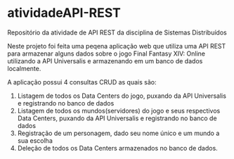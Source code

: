 # atividadeAPI-REST
Repositório da atividade de API REST da disciplina de Sistemas Distribuídos


Neste projeto foi feita uma peqena aplicação web que utiliza uma API REST para armazenar alguns dados sobre o jogo Final Fantasy XIV: Online utilizando a API Universalis e armazenando em um banco de dados localmente.

A aplicação possui 4 consultas CRUD as quais são:
1) Listagem de todos os Data Centers do jogo, puxando da API Universalis e registrando no banco de dados
2) Listagem de todos os mundos(servidores) do jogo e seus respectivos Data Centers, puxando da API Universalis e registrando no banco de dados
3) Registração de um personagem, dado seu nome único e um mundo a sua escolha
4) Deleção de todos os Data Centers armazenados no banco de dados.
